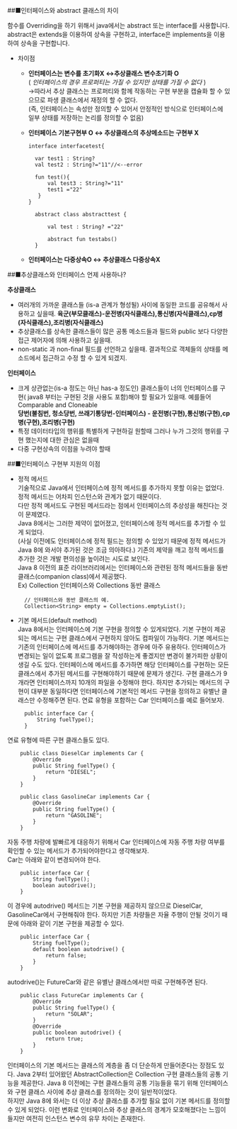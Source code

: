 ##■인터페이스와 abstract 클래스의 차이 

함수를 Overriding을 하기 위해서 java에서는 abstract 또는 interface를 사용합니다.
abstract은 extends을 이용하여 상속을 구현하고, interface은 implements을 이용하여 상속을 구현합니다.

* 차이점
  * <b>인터페이스는 변수를 초기화X <->추상클래스 변수초기화 O</b> 
   <br>( _인터페이스의 경우 프로퍼티는 가질 수 있지만 상태를 가질 수 없다_ )<br>
  ->따라서 추상 클래스는 프로퍼티와 함께 작동하는 구현 부분을 캡슐화 할 수 있으므로 파생 클래스에서 재정의 할 수 없다.<br>
  (즉, 인터페이스는 속성만 정의할 수 있어서 안정적인 방식으로 인터페이스에 일부 상태를 저장하는 논리를 정의할 수 없음)
  * <b>인터페이스 기본구현부 O <-> 추상클래스의 추상메소드는 구현부 X</b>
  
        interface interfacetest{
  
          var test1 : String?
          val test2 : String?="11"//<--error
          
          fun test(){
              val test3 : String?="11"
              test1 ="22"
           }
        }
  
          abstract class abstracttest {
              
              val test : String? ="22"
              
              abstract fun testabs()
          }
  
  * <b>인터페이스는 다중상속O <-> 추상클래스 다중상속X</b>
  
  
  
##■추상클래스와 인터페이스 언제 사용하나?

**추상클래스**<br> 
- 여러개의 가까운 클래스들 (is-a 관계가 형성될) 사이에 동일한 코드를 공유해서 사용하고 싶을때.
<b>육군(부모클래스)-운전병(자식클래스),통신병(자식클래스),cp병(자식클래스),조리병(자식클래스)</b><br>
- 추상클래스를 상속한 클래스들이 많은 공통 메소드들과 필드와 public 보다 다양한 접근 제어자에 의해 사용하고 싶을때.
- non-static 과 non-final 필드를 선언하고 싶을때.  결과적으로 객체들의 상태를 메소드에서 접근하고 수정 할 수 있게 되겠지.

**인터페이스**<br>
- 크게 상관없는(is-a 정도는 아닌 has-a 정도인) 클래스들이 너의 인터페이스를 구현( java8 부터는 구현된 것을 사용도 포함)해야 할 필요가 있을때. 예를들어 Comparable and Cloneable
<br><b> 당번(불침번, 청소당번, 쓰래기통당번-인터페이스) - 운전병(구현),통신병(구현),cp병(구현),조리병(구현)</b></br>
- 특정 데이터타입의 행위를 특별하게 구현하길 원할때 그러나 누가 그것의 행위를 구현 했는지에 대한 관심은 없을때 
- 다중 구현상속의 이점을 누려야 할때 



##■인터페이스 구현부 지원의 이점

- 정적 메서드
<br>기술적으로 Java에서 인터페이스에 정적 메서드를 추가하지 못할 이유는 없었다. 
<br>정적 메서드는 어차피 인스턴스와 관계가 없기 때문이다. 
<br>다만 정적 메서드도 구현된 메서드라는 점에서 인터페이스의 추상성을 해친다는 것이 문제였다. 
<br>Java 8에서는 그러한 제약이 없어졌고, 인터페이스에 정적 메서드를 추가할 수 있게 되었다.
<br>(사실 이전에도 인터페이스에 정적 필드는 정의할 수 있었기 때문에 정적 메서드가 Java 8에 와서야 추가된 것은 조금 의아하다.) 
기존의 제약을 깨고 정적 메서드를 추가한 것은 개발 편의성을 높이려는 시도로 보인다. 
<br>Java 8 이전의 표준 라이브러리에서는 인터페이스와 관련된 정적 메서드들을 동반 클래스(companion class)에서 제공했다.
<br>Ex) Collection 인터페이스와 Collections 동반 클래스

        // 인터페이스와 동반 클래스의 예.
        Collection<String> empty = Collections.emptyList();



- 기본 메서드(default method)
<br>Java 8에서는 인터페이스에 기본 구현을 정의할 수 있게되었다. 기본 구현이 제공되는 메서드는 구현 클래스에서 구현하지 않아도 컴파일이 가능하다. 
기본 메서드는 기존의 인터페이스에 메서드를 추가해야하는 경우에 아주 유용하다. 인터페이스가 변경되는 일이 없도록 프로그램을 잘 작성하는게 좋겠지만 변경이 불가피한 상황이 생길 수도 있다. 인터페이스에 메서드를 추가하면 해당 인터페이스를 구현하는 모든 클래스에서 추가된 메서드를 구현해야하기 때문에 문제가 생긴다. 구현 클래스가 9개라면 인터페이스까지 10개의 파일을 수정해야 한다. 하지만 추가되는 메서드의 구현이 대부분 동일하다면 인터페이스에 기본적인 메서드 구현을 정의하고 유별난 클래스만 수정해주면 된다. 
연료 유형을 포함하는 Car 인터페이스를 예로 들어보자.

        public interface Car {
            String fuelType();
        }
연료 유형에 따른 구현 클래스들도 있다.
        
        public class DieselCar implements Car {
            @Override
            public String fuelType() {
                return "DIESEL";
            }
        }
        
        public class GasolineCar implements Car {
            @Override
            public String fuelType() {
                return "GASOLINE";
            }
        }
자동 주행 차량에 발빠르게 대응하기 위해서 Car 인터페이스에 자동 주행 차량 여부를 확인할 수 있는 메서드가 추가되어야한다고 생각해보자. 
<br>Car는 아래와 같이 변경되어야 한다.

        public interface Car {
            String fuelType();
            boolean autodrive();
        }


이 경우에 autodrive() 메서드는 기본 구현을 제공하지 않으므로 DieselCar, GasolineCar에서 구현해줘야 한다. 하지만 기존 차량들은 자율 주행이 안될 것이기 때문에 아래와 같이 기본 구현을 제공할 수 있다.

        public interface Car {
            String fuelType();
            default boolean autodrive() {
                return false;
            }
        }

autodrive()는 FutureCar와 같은 유별난 클래스에서만 따로 구현해주면 된다.

        public class FutureCar implements Car {
            @Override
            public String fuelType() {
                return "SOLAR";
            }
            @Override
            public boolean autodrive() {
                return true;
            }
        }
        
인터페이스의 기본 메서드는 클래스의 계층을 좀 더 단순하게 만들어준다는 장점도 있다. Java 2부터 있어왔던 AbstractCollection은 Collection 구현 클래스들의 공통 기능을 제공한다. Java 8 이전에는 구현 클래스들의 공통 기능들을 묶기 위해 인터페이스와 구현 클래스 사이에 추상 클래스를 정의하는 것이 일반적이었다. 
<br>하지만 Java 8에 와서는 더 이상 추상 클래스를 추가할 필요 없이 기본 메서드를 정의할 수 있게 되었다. 이런 변화로 인터페이스와 추상 클래스의 경계가 모호해졌다는 느낌이 들지만 여전히 인스턴스 변수의 유무 차이는 존재한다.



